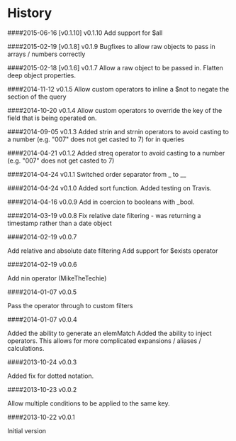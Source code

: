 History
=======

####2015-06-16 [v0.1.10] v0.1.10
Add support for $all

####2015-02-19 [v0.1.8] v0.1.9
Bugfixes to allow raw objects to pass in arrays / numbers correctly

####2015-02-18 [v0.1.6] v0.1.7
Allow a raw object to be passed in. Flatten deep object properties.

####2014-11-12 v0.1.5
Allow custom operators to inline a $not to negate the section of the query

####2014-10-20 v0.1.4
Allow custom operators to override the key of the field that is being operated on.

####2014-09-05 v0.1.3
Added strin and strnin operators to avoid casting to a number (e.g. "007" does not get casted to 7) for in queries

####2014-04-21 v0.1.2
Added streq operator to avoid casting to a number (e.g. "007" does not get casted to 7)

####2014-04-24 v0.1.1
Switched order separator from _ to __

####2014-04-24 v0.1.0
Added sort function.
Added testing on Travis.

####2014-04-16 v0.0.9
Add in coercion to booleans with _bool.

####2014-03-19 v0.0.8
Fix relative date filtering - was returning a timestamp rather than a date object

####2014-02-19 v0.0.7

Add relative and absolute date filtering
Add support for $exists operator

####2014-02-19 v0.0.6

Add nin operator (MikeTheTechie)

####2014-01-07 v0.0.5

Pass the operator through to custom filters

####2014-01-07 v0.0.4

Added the ability to generate an elemMatch
Added the ability to inject operators. This allows for more complicated expansions / aliases / calculations.

####2013-10-24 v0.0.3

Added fix for dotted notation.

####2013-10-23 v0.0.2 

Allow multiple conditions to be applied to the same key.

####2013-10-22 v0.0.1

Initial version
